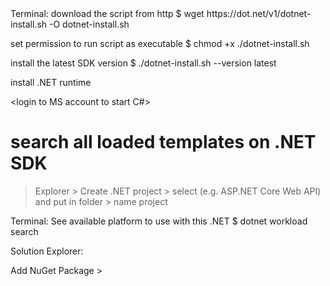 <Linux-surface pro2-setup>
Terminal:
 download the script from http
 $ wget https://dot.net/v1/dotnet-install.sh -O dotnet-install.sh

 set permission to run script as executable
 $ chmod +x ./dotnet-install.sh

 install the latest SDK version
 $ ./dotnet-install.sh --version latest

 install .NET runtime
<linux-setup done>

<login to MS account to start C#>
# search all loaded templates on .NET SDK
> Explorer > Create .NET project > select (e.g. ASP.NET Core Web API) and put in  folder > name project

Terminal:
See available platform to use with this .NET
$ dotnet workload search

Solution Explorer:
 
Add NuGet Package > 
